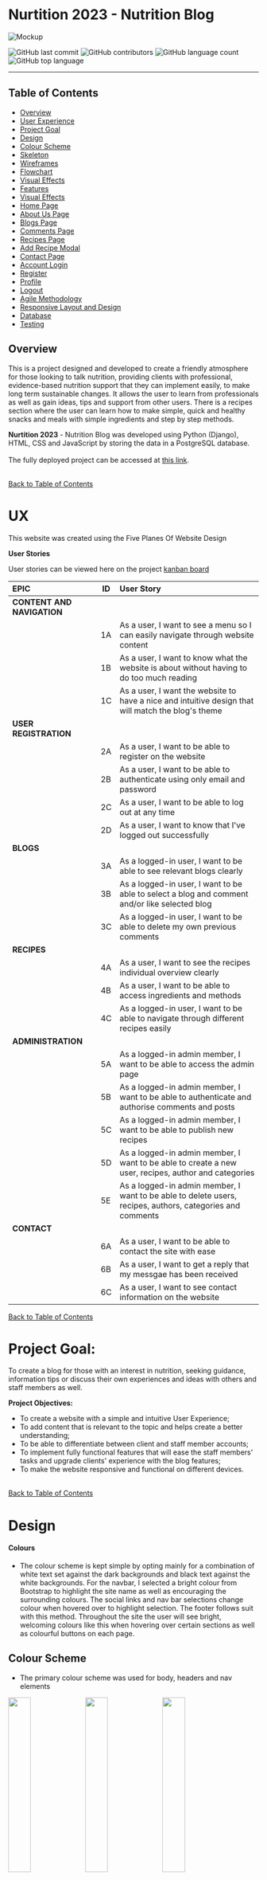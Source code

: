 # Nurtition 2023 - Nutrition Blog

![Mockup](docs/readme-images/mockup.png)

![GitHub last commit](https://img.shields.io/github/last-commit/hughes84/my-blog-pp4?color=red)
![GitHub contributors](https://img.shields.io/github/contributors/hughes84/my-blog-pp4?color=orange)
![GitHub language count](https://img.shields.io/github/languages/count/hughes84/my-blog-pp4?color=yellow)
![GitHub top language](https://img.shields.io/github/languages/top/hughes84/my-blog-pp4?color=green)
<hr>

## Table of Contents

- [Overview](#overview)
- [User Experience](#ux)
- [Project Goal](#project-goal)
- [Design](#design)
- [Colour Scheme](#colour-scheme)
- [Skeleton](#skeleton)
- [Wireframes](#wireframes)
- [Flowchart](#flowchart)
- [Visual Effects](#visual-effects)
- [Features](#features)
- [Visual Effects](#visual-effects)
- [Home Page](#home-page)
- [About Us Page](#about-us-page)
- [Blogs Page](#blogs-page)
- [Comments Page](#comments-page)
- [Recipes Page](#recipes-page)
- [Add Recipe Modal](#add-recipe-modal)
- [Contact Page](#contact-page)
- [Account Login](#account-login)
- [Register](#register)
- [Profile](#profile)
- [Logout](#logout)
- [Agile Methodology](#agile-methodology)
- [Responsive Layout and Design](#responsive-layout-and-design)
- [Database](#database)
- [Testing](#testing)

## Overview

This is a project designed and developed to create a friendly atmosphere for those looking to talk nutrition, providing clients with professional, evidence-based nutrition support that they can implement easily, to make long term sustainable changes. It allows the user to learn from professionals as well as gain ideas, tips and support from other users. There is a recipes section where the user can learn how to make simple, quick and healthy snacks and meals with simple ingredients and step by step methods.<br>

**Nurtition 2023** - Nutrition Blog was developed using Python (Django), HTML, CSS and JavaScript by storing the data in a PostgreSQL database.
<br><br>
The fully deployed project can be accessed at [this link](https://nutrition2023-ea03d13919e5.herokuapp.com/).<br><br>

[Back to Table of Contents](#table-of-contents)

# UX
This website was created using the Five Planes Of Website Design<br>

**User Stories**

User stories can be viewed here on the project [kanban board ](https://github.com/users/hughes84/projects/1)

|   EPIC                                |ID|                                User Story                                                   |
| :-------------------------------------|--|:------------------------------------------------------------------------------------------- |
|**CONTENT AND NAVIGATION**             |  ||
|                                       |1A| As a user, I want to see a menu so I can easily navigate through website content |             
|                                       |1B| As a user, I want to know what the website is about without having to do too much reading|
|                                       |1C| As a user, I want the website to have a nice and intuitive design that will match the blog's theme|
|**USER REGISTRATION**                  |  || 
|                                       |2A| As a user, I want to be able to register on the website|
|                                       |2B| As a user, I want to be able to authenticate using only email and password|
|                                       |2C| As a user, I want to be able to log out at any time|
|                                       |2D| As a user, I want to know that I've logged out successfully|
|**BLOGS**                              |  ||
|                                       |3A| As a logged-in user, I want to be able to see relevant blogs clearly|
|                                       |3B| As a logged-in user, I want to be able to select a blog and comment and/or like selected blog|
|                                       |3C| As a logged-in user, I want to be able to delete my own previous comments|
|**RECIPES**                            |  ||
|                                       |4A| As a user, I want to see the recipes individual overview clearly|
|                                       |4B| As a user, I want to be able to access ingredients and methods|
|                                       |4C| As a logged-in user, I want to be able to navigate through different recipes easily|
|**ADMINISTRATION**                     |  ||
|                                       |5A| As a logged-in admin member, I want to be able to access the admin page|
|                                       |5B| As a logged-in admin member, I want to be able to authenticate and authorise comments and posts|
|                                       |5C| As a logged-in admin member, I want to be able to publish new recipes|
|                                       |5D| As a logged-in admin member, I want to be able to create a new user, recipes, author and categories|
|                                       |5E| As a logged-in admin member, I want to be able to delete users, recipes, authors, categories and comments|
|**CONTACT**                            |  ||
|                                       |6A| As a user, I want to be able to contact the site with ease|
|                                       |6B| As a user, I want to get a reply that my messgae has been received|
|                                       |6C| As a user, I want to see contact information on the website|

[Back to Table of Contents](#table-of-contents)

# Project Goal:

To create a blog for those with an interest in nutrition, seeking guidance, information tips or discuss their own experiences and ideas with others and staff members as well.

**Project Objectives:**

* To create a website with a simple and intuitive User Experience;
* To add content that is relevant to the topic and helps create a better understanding;
* To be able to differentiate between client and staff member accounts;
* To implement fully functional features that will ease the staff members' tasks and upgrade clients' experience with the blog features;
* To make the website responsive and functional on different devices.<br><br>

[Back to Table of Contents](#table-of-contents)

# Design

#### Colours

* The colour scheme is kept simple by opting mainly for a combination of white text set against the dark backgrounds and black text against the white backgrounds. For the navbar, I selected a bright colour from Bootstrap to highlight the site name as well as encouraging the surrounding colours. The social links and nav bar selections change colour when hovered over to highlight selection. The footer follows suit with this method. Throughout the site the user will see bright, welcoming colours like this when hovering over certain sections as well as colourful buttons on each page.

## Colour Scheme
* The primary colour scheme was used for body, headers and nav elements<br> 
<img src="docs/readme-images/primary-green.png" width="30%">
<img src="docs/readme-images/primary-white.png" width="30%">
<img src="docs/readme-images/primary-black.png" width="30%">
<img src="docs/readme-images/primary-grey.png" width="30%">
<img src="docs/readme-images/primary-orange.png" width="30%">
<br>

* The secondary colour scheme was used for buttons, warnings, errors or for highlighting important information.<br>
<img src="docs/readme-images/secondary-blue.png" width="30%">
<img src="docs/readme-images/secondary-gray.png" width="30%">
<img src="docs/readme-images/secondary-green.png" width="30%">
<img src="docs/readme-images/secondary-lightblue.png" width="30%">

[Back to Table of Contents](#table-of-contents)

#### Typography

* The Roboto font is used as the main font for the whole project.

[Back to Table of Contents](#table-of-contents)

#### Imagery

* All images on the site are related to the recipes, blogs and website design. There are 3 static images throughout the site. The remaining images will be uploaded by the author to the database.

# Skeleton

## Wireframes
The wireframes for mobile were created with [Miro]() tool and can be viewed below:<br>

<details>
  <summary>Wire Frames</summary>
  <h4>Home page</h4>
  <img src="docs/readme-images/wireframe-home.png"><br>
  <h4>About page</h4>
  <img src="docs/readme-images/wireframe-about.png"><br>
  <h4>About more</h4>
  <img src="docs/readme-images/wireframe-aboutmore.png"><br>
  <h4>Blog page</h4>
  <img src="docs/readme-images/wireframe-blog.png"><br>
  <h4>Blog user comments</h4>
  <img src="docs/readme-images/wireframe-comments.png"><br>
  <h4>Recipes</h4>
  <img src="docs/readme-images/wireframe-recipe.png"><br>
  <h4>Recipe details</h4>
  <img src="docs/readme-images/wireframe-recipedetail.png"><br>
  <h4>Contact us</h4>
  <img src="docs/readme-images/wireframe-contactpage.png"><br>
  <h4>Submit message</h4>
  <img src="docs/readme-images/wireframe-contactmsg.png"><br>
  <h4>User profile</h4>
  <img src="docs/readme-images/wireframe-profile.png"><br>
  <h4>Sign in</h4>
  <img src="docs/readme-images/wireframe-signin.png"><br>
  <h4>Sign up</h4>
  <img src="docs/readme-images/wireframe-signup.png"><br>
</details>
</details><br>

[Back to Table of Contents](#table-of-contents)

## Flowchart

The Flowchart for my program was created using <b>[draw.io](https://app.diagrams.net/)</b> and it visually represents how the system works.<br>
<img src="docs/readme-images/flowchart.png"><br>
<br><br>

## Visual Effects

* **Box shadows** <br>
Multiple box shadows were used for the cover, buttons and images. <br>
* **Animation**<br>
Some animations were used for creating a dynamic and attractive design

## Features

### Home Page

![Home Page](docs/readme-images/screen-home.png)

* The hero image welcomes the user with a short message advertising what the website is about. There is a nutrition 
themed image in the background and a button that takes the user straight to the blogs page.<br>

### About Us Page

![About Us](docs/readme-images/screen-aboutus.png)
![About Us](docs/readme-images/screen-aboutus2.png)

* The About Us page explains about who we are, giving a brief description of a dietician in Co. Tipperary. The user is given the option of learning more by pressing a button below, where they are lead to a new screen with more content.

[Back to Table of Contents](#table-of-contents)

### Blogs Page

![Blogs](docs/readme-images/screen-blogs.png)
![Blogs](docs/readme-images/screen-blogs2.png)

* In the blogs scetion, the user can see a selection of six different blog topics, with user friendly images. There are buttons again below these images inviting the user to read more where they will be lead to a new screen with more on each blog. Here the user can add their own comment, edit it and delete it.

[Back to Table of Contents](#table-of-contents)

### Comments Page

![Comments](docs/readme-images/screen-comments.png)
![Comments](docs/readme-images/screen-comments2.png)
![Comments](docs/readme-images/screen-comment3.png)

* Note: The user can only edit and delete their own comments and must be logged in to do so.

[Back to Table of Contents](#table-of-contents)

### Recipes Page

![Recipes](docs/readme-images/screen-recipes.png)
![Recipes](docs/readme-images/screen-recipes2.png)
![Recipes](docs/readme-images/screen-recipeEG.png)

* On out recipe page the user is met with some appealing images of healthy foods. There is a small snippet of info about each recipe and the user is invited to press the recipe button below each image where they are brought to a new screen with some detailed ingredients and method on their chosen recipe.

[Back to Table of Contents](#table-of-contents)

### Add Recipe Modal

![Recipes](docs/readme-images/screen-addrecipe.png)

* On the bottom right of the recipe page the user will see an + add recipe button where they will be brought to a modal allowing them to add their own recipes which will then be added to the recipes page.

[Back to Table of Contents](#table-of-contents)

### Contact Page

![Contact](docs/readme-images/screen-contact.png)

* The contact page gives the user the option to contact the website admin by filling out a simple form. They must input their name, a valid email and a brief message before submitting. This will then redirect the user to a new screen and thank you message. An email is then sent to the admin.

[Back to Table of Contents](#table-of-contents)

### Account login

![Login](docs/readme-images/screen-login.png)

* When the user presses account on the navbar they will be given options of login or register and profile or logout, depending on their status. 
The login page requests a username and password and also has a forgot password option which will send an email to users email address.

[Back to Table of Contents](#table-of-contents)

### Register

![Register](docs/readme-images/screen-register.png)

* The registration page promts the user to register their account. They are asked to enter a username, email, password and repeat password. There are criteria to the password which must be met or an error message pops up.

[Back to Table of Contents](#table-of-contents)

### Profile

![Profile](docs/readme-images/screen-profile.png)

* The profile page allows the user to add an image as well as edit their profile picture, username or email address.

[Back to Table of Contents](#table-of-contents)

### Logout

![Logout](docs/readme-images/screen-signout.footer.png)

* If the user wishes to logout they are brought to a new screen where they are asked if they are sure they want to sign out. There is a button to reconfirm which then leads back to the home screen. 
On this page you can clearly see the footer which is available on every page.

[Back to Table of Contents](#table-of-contents)

## Database

The project uses the PostgreSQL relational database for storing the data.

## Agile Methodology
This project was developed using the Agile methodology.<br>
All epics and user stories implementation progress was registered using [Github issues](https://github.com/hughes84/my-blog-pp4/issues). As the user stories were accomplished, they were moved in the Kanban Board from **Epic**,**User stories**, **To Do**, to **In-progress**, **Testing** and **Done** lists. 

## Responsive Layout and Design
The project design has been adapted to all types of devices using Bootstrap predefined breakpoints. For intermediate devices where the design didn't fit accordingly, custom breakpoints were used.

**Breakpoints:**
    - max-width:575.98px
    - max-width:991.98px
    - max-width:1300.98px

[Back to Table of Contents](#table-of-contents)

## Tools Used

[GitHub](https://github.com/) - used for hosting the source code of the program<br>
[Visual Studio](https://code.visualstudio.com/) - for writing and testing the code<br>
[Heroku](https://dashboard.heroku.com/) - used for deploying the project<br>
[Miro](https://miro.com/) - for creating the wireframes<br>
[Draw.io](http://draw.io/) - used for creating the Flowchart and Database relational schema<br>
[Favicon.io](https://favicon.io/) - used for generating the website favicon<br>
[Font Awesome](https://fontawesome.com/) - for creating atractive UX with icons<br>
[Bootstrap5](https://getbootstrap.com/) - for adding predifined styled elements and creating responsiveness<br>
[Google Fonts](https://fonts.google.com/) - for typography<br>
[JsHint](https://jshint.com/) - used for validating the javascript code<br>
[PEP8 Validator](http://pep8online.com/) - used for validating the python code<br>
[HTML - W3C HTML Validator](https://validator.w3.org/#validate_by_uri+with_options) - used for validating the HTML<br>
[CSS - Jigsaw CSS Validator](https://jigsaw.w3.org/css-validator/#validate_by_uri) - used for validating the CSS<br>
[ElephantSQL](https://www.elephantsql.com/) - for storing static data<br>
LightHouse - for testing performance<br>

[Back to Table of Contents](#table-of-contents)

# Testing

* Testing has taken place continuously throughout the development of the project. Each view was tested regularly. 
  When the outcome was not as expected, debugging took place at that point.

  ### Python Validation - PEP8
* Python testing was done using the PEP8 Online to ensure there were no syntax errors in the project. All python files
were entered into the online checker and no errors were found in any of the custom codes.

<!-- ### Lighthouse
Lighthouse was used to test Performance, Best Practices, Accessibility and SEO on Desktop.

##### Desktop Results:
![Lighthouse Mobile Result](./assets/readme/test/tasty_blog_lighthouse_desktop_results.jpg).

###### Mobile Results:
![Lighthouse Desktop Result](./assets/readme/test/tasty_blog_lighthouse_mobile_results.jpg). -->